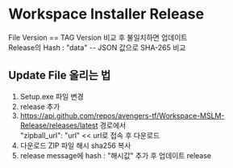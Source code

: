 # Workspace Installer Release

File Version == TAG Version 비교 후 불일치하면 업데이트   
Release의 Hash : "data" -- JSON 값으로 SHA-265 비교
   
## Update File 올리는 법
1. Setup.exe 파일 변경
2. release 추가
3. https://api.github.com/repos/avengers-tf/Workspace-MSLM-Release/releases/latest 경로에서   
"zipball_url": "url" << url로 접속 후 다운로드
5. 다운로드 ZIP 파일 해시 sha256 복사
6. release message에 hash : "해시값" 추가 후 업데이트 release
